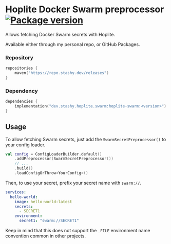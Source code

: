 # Hoplite Docker Swarm preprocessor [![Package version](https://repo.stashy.dev/api/badge/latest/releases/dev/stashy/hoplite/swarm/hoplite-swarm/?name=hoplite-swarm)](https://repo.stashy.dev/#/releases/dev/stashy/hoplite/swarm/hoplite-swarm)

Allows fetching Docker Swarm secrets with Hoplite.

Available either through my personal repo, or GitHub Packages.

### Repository
```kts
repositories {
    maven("https://repo.stashy.dev/releases")
}
```

### Dependency
```kts
dependencies {
    implementation("dev.stashy.hoplite.swarm:hoplite-swarm:<version>")
}
```

## Usage

To allow fetching Swarm secrets, just add the `SwarmSecretPreprocessor()` to your config loader.

```kotlin
val config = ConfigLoaderBuilder.default()
    .addPreprocessor(SwarmSecretPreprocessor())
    // ...
    .build()
    .loadConfigOrThrow<YourConfig>()
```

Then, to use your secret, prefix your secret name with `swarm://`.

```yaml
services:
  hello-world:
    image: hello-world:latest
    secrets:
      - SECRET1
    environment:
      secret1: "swarm://SECRET1"
```

Keep in mind that this does not support the `_FILE` environment name convention common in other projects.
